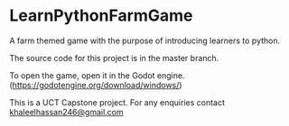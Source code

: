 # LearnPythonFarmGame
A farm themed game with the purpose of introducing learners to python.

The source code for this project is in the master branch.

To open the game, open it in the Godot engine. (https://godotengine.org/download/windows/)

This is a UCT Capstone project. For any enquiries contact khaleelhassan246@gmail.com

